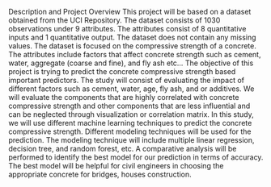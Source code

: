 Description and Project Overview This project will be based on a dataset obtained from the UCI Repository. The dataset consists of 1030 observations under 9 attributes.
The attributes consist of 8 quantitative inputs and 1 quantitative output. The dataset does not contain any missing values. The dataset is focused on the compressive strength 
of a concrete. The attributes include factors that affect concrete strength such as cement, water, aggregate (coarse and fine), and fly ash etc… The objective of this project 
is trying to predict the concrete compressive strength based important predictors. The study will consist of evaluating the impact of different factors such as cement, water,
age, fly ash, and or additives. We will evaluate the components that are highly correlated with concrete compressive strength and other components that are less influential and 
can be neglected through visualization or correlation matrix. In this study, we will use different machine learning techniques to predict the concrete compressive strength. 
Different modeling techniques will be used for the prediction. The modeling technique will include multiple linear regression, decision tree, and random forest, etc. 
A comparative analysis will be performed to identify the best model for our prediction in terms of accuracy. The best model will be helpful for civil engineers in choosing the 
appropriate concrete for bridges, houses construction.
